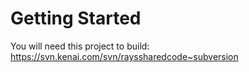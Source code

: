 # Getting Started #

You will need this project to build:
https://svn.kenai.com/svn/rayssharedcode~subversion